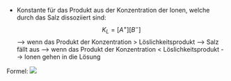- Konstante für das Produkt aus der Konzentration der Ionen, welche durch das Salz dissoziiert sind:
$$K_L = [A^+][B^-]$$
--> wenn das Produkt der Konzentration > Löslichkeitsprodukt --> Salz fällt aus
--> wenn das Produkt der Konzentration < Löslichkeitsprodukt 
--> Ionen gehen in die Lösung 

Formel:
![](Pasted%20image%2020240712162705.png)
